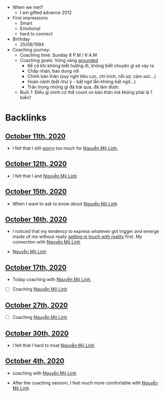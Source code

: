 - When we met?
    - I am gifted advance 2012
- First impressions
    - Smart
    - Emotional
    - hard to connect
- Birthday
    - 25/08/1994
- Coaching journey:
    - Coaching time: Sunday 8 P.M / 8 A.M
    - Coaching goals: Vững vàng [grounded](<grounded.md>)
        - Kể cả khi không biết hướng đi, không biết chuyện gì sẽ xảy ra
        - Chấp nhận, bao dung với
        - Chính bản thân (suy nghĩ tiêu cực, chỉ trích, nỗi sợ, cảm xúc...)
        - Hoàn cảnh (bất như ý - bất ngờ lẫn không bất ngờ...)
        - Trân trọng những gì đã trải qua, đã làm được
    - Buổi 1: Điều gì mình có thể count on bản thân mà không phải là 1 biến?

# Backlinks
## [October 11th, 2020](<October 11th, 2020.md>)
- I felt that I still [worry](<worry.md>) too much for [Nguyễn Mỹ Linh](<Nguyễn Mỹ Linh.md>),

## [October 12th, 2020](<October 12th, 2020.md>)
- I felt that I and [Nguyễn Mỹ Linh](<Nguyễn Mỹ Linh.md>)

## [October 15th, 2020](<October 15th, 2020.md>)
- When I want to ask to know about [Nguyễn Mỹ Linh](<Nguyễn Mỹ Linh.md>)

## [October 16th, 2020](<October 16th, 2020.md>)
- I noticed that my tendency to express whatever got trigger and emerge inside of me without really [getting in touch with reality](<getting in touch with reality.md>) first. My connection with [Nguyễn Mỹ Linh](<Nguyễn Mỹ Linh.md>)

- [Nguyễn Mỹ Linh](<Nguyễn Mỹ Linh.md>)

## [October 17th, 2020](<October 17th, 2020.md>)
- Today coaching with [Nguyễn Mỹ Linh](<Nguyễn Mỹ Linh.md>),

- [ ] Coaching [Nguyễn Mỹ Linh](<Nguyễn Mỹ Linh.md>)

## [October 27th, 2020](<October 27th, 2020.md>)
- [ ] Coaching [Nguyễn Mỹ Linh](<Nguyễn Mỹ Linh.md>)

## [October 30th, 2020](<October 30th, 2020.md>)
- I felt that I hard to treat [Nguyễn Mỹ Linh](<Nguyễn Mỹ Linh.md>)

## [October 4th, 2020](<October 4th, 2020.md>)
- coaching with [Nguyễn Mỹ Linh](<Nguyễn Mỹ Linh.md>)

- After the coaching session, I feel much more comfortable with [Nguyễn Mỹ Linh](<Nguyễn Mỹ Linh.md>)

